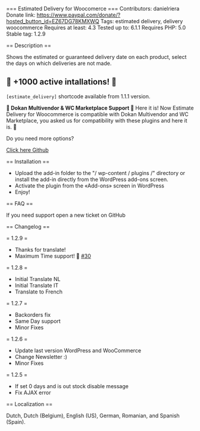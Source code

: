 === Estimated Delivery for Woocomerce ===
Contributors: danielriera
Donate link: https://www.paypal.com/donate/?hosted_button_id=EZ67DG78KMXWQ
Tags: estimated delivery, delivery woocommerce
Requires at least: 4.3
Tested up to: 6.1.1
Requires PHP: 5.0
Stable tag: 1.2.9
 
== Description ==

Shows the estimated or guaranteed delivery date on each product, select the days on which deliveries are not made.

## 🎉 +1000 active intallations! 🎉

`[estimate_delivery]` shortcode available from 1.1.1 version.

**🎉 Dokan Multivendor & WC Marketplace Support 🎉**
Here it is! Now Estimate Delivery for Woocommerce is compatible with Dokan Multivendor and WC Marketplace, you asked us for compatibility with these plugins and here it is. 🤪

Do you need more options?

[Click here Github](https://github.com/DanielRiera/estimated-delivery-woocommerce/issues)

== Installation ==

* Upload the add-in folder to the "/ wp-content / plugins /" directory or install the add-in directly from the WordPress add-ons screen.
* Activate the plugin from the «Add-ons» screen in WordPress
* Enjoy!
 
== FAQ ==

If you need support open a new ticket on GitHub

 
== Changelog ==

= 1.2.9 =
* Thanks for translate!
* Maximum Time support! 🎉 [#30](https://github.com/DanielRiera/estimated-delivery-woocommerce/issues/30)

= 1.2.8 =
* Initial Translate NL
* Initial Translate IT
* Translate to French

= 1.2.7 =
* Backorders fix
* Same Day support
* Minor Fixes

= 1.2.6 =
* Update last version WordPress and WooCommerce
* Change Newsletter :)
* Minor Fixes

= 1.2.5 =
* If set 0 days and is out stock disable message
* Fix AJAX error

== Localization ==

Dutch, Dutch (Belgium), English (US), German, Romanian, and Spanish (Spain).
